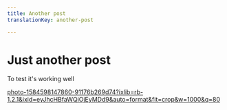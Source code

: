 ```yaml
---
title: Another post
translationKey: another-post

---
```

# Just another post

To test it's working well

[photo-1584598147860-91176b269d74?ixlib=rb-1.2.1&ixid=eyJhcHBfaWQiOjEyMDd9&auto=format&fit=crop&w=1000&q=80](https://images.unsplash.com/photo-1584598147860-91176b269d74?ixlib=rb-1.2.1&ixid=eyJhcHBfaWQiOjEyMDd9&auto=format&fit=crop&w=1000&q=80 "photo-1584598147860-91176b269d74?ixlib=rb-1.2.1&ixid=eyJhcHBfaWQiOjEyMDd9&auto=format&fit=crop&w=1000&q=80")